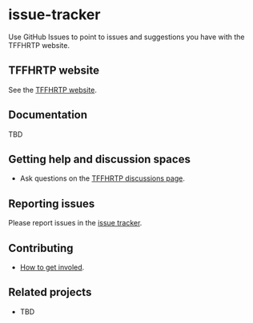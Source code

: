 # issue-tracker
Use GitHub Issues to point to issues and suggestions you have with the TFFHRTP website.

## TFFHRTP website

See the [TFFHRTP website](https://fhrp.org).

## Documentation

TBD

## Getting help and discussion spaces

- Ask questions on the [TFFHRTP discussions page](https://github.com/orgs/TFFHRTP/discussions).

## Reporting issues

 Please report issues in the [issue tracker](https://github.com/TFFHRTP/issue-tracker/issues).

## Contributing

- [How to get involed](https://fhrp.org/contribute).

## Related projects

- TBD